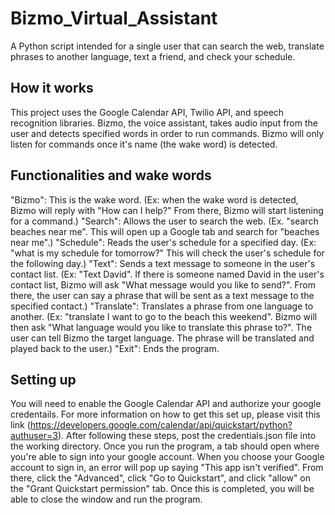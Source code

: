 # Bizmo_Virtual_Assistant
A Python script intended for a single user that can search the web, translate phrases to another language, text a friend, and check your schedule.

## How it works
This project uses the Google Calendar API, Twilio API, and speech recognition libraries. Bizmo, the voice assistant, takes audio input from the user and detects specified words in order to run commands. Bizmo will only listen for commands once it's name (the wake word) is detected. 

## Functionalities and wake words 
"Bizmo": This is the wake word. (Ex: when the wake word is detected, Bizmo will reply with "How can I help?" From there, Bizmo will start listening for a command.)
"Search": Allows the user to search the web. (Ex. "search beaches near me". This will open up a Google tab and search for "beaches near me".)
"Schedule": Reads the user's schedule for a specified day. (Ex: "what is my schedule for tomorrow?" This will check the user's schedule for the following day.)
"Text": Sends a text message to someone in the user's contact list. (Ex: "Text David". If there is someone named David in the user's contact list, Bizmo will ask "What message would you like to send?". From there, the user can say a phrase that will be sent as a text message to the specified contact.)
"Translate": Translates a phrase from one language to another. (Ex: "translate I want to go to the beach this weekend". Bizmo will then ask "What language would you like to translate this phrase to?". The user can tell Bizmo the target language. The phrase will be translated and played back to the user.)
"Exit": Ends the program.

## Setting up
You will need to enable the Google Calendar API and authorize your google credentails. For more information on how to get this set up, please visit this link (https://developers.google.com/calendar/api/quickstart/python?authuser=3). After following these steps, post the credentials.json file into the working directory. Once you run the program, a tab should open where you're able to sign into your google account. When you choose your Google account to sign in, an error will pop up saying "This app isn't verified". From there, click the "Advanced", click "Go to Quickstart", and click "allow" on the "Grant Quickstart permission" tab. Once this is completed, you will be able to close the window and run the program.



